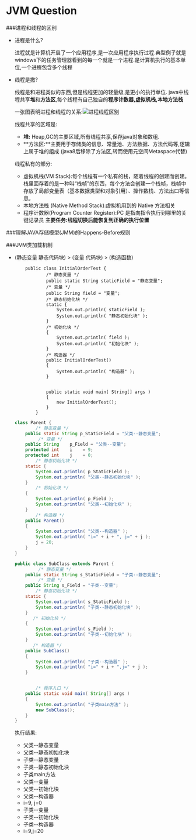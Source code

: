 # JVM Question 
###进程和线程的区别
- 进程是什么?

  进程就是计算机开启了一个应用程序,是一次应用程序执行过程.典型例子就是windows下的任务管理器看到的每一个就是一个进程.是计算机执行的基本单位,一个进程包含多个线程
- 线程是撒? 
  
  线程是和进程类似的东西,但是线程更加的轻量级,是更小的执行单位. java中线程共享**堆**和**方法区**,每个线程有自己独自的**程序计数器,虚拟机栈,本地方法栈**
  
  一张图表明进程和线程的关系:![进程线程区别](https://diycode.b0.upaiyun.com/photo/2019/ff96fed0e2a354bb16bbc84dcedf503a.png)
  
  线程共享的区域是:
	- **堆:** Heap,GC的主要区域,所有线程共享,保存java对象和数组.
	- **方法区:**主要用于存储类的信息、常量池、方法数据、方法代码等,逻辑上属于堆的组成 (java8后移除了方法区,转而使用元空间Metaspace代替)
  
  
  线程私有的部分:
  
   - 虚拟机栈(VM Stack):每个线程有一个私有的栈，随着线程的创建而创建。栈里面存着的是一种叫“栈帧”的东西，每个方法会创建一个栈帧，栈帧中存放了局部变量表（基本数据类型和对象引用）、操作数栈、方法出口等信息。
   - 本地方法栈 (Native Method Stack):虚拟机用到的 Native 方法相关
   - 程序计数器(Program Counter Register):PC 是指向指令执行到哪里的关键记录员 **主要任务:线程切换后能恢复到正确的执行位置**



###理解JAVA存储模型(JMM)的Happens-Before规则




###JVM类加载机制

  - (静态变量 静态代码块) > (变量 代码块) > (构造函数)
  
    ```
        public class InitialOrderTest {
            	/* 静态变量 */
            	public static String staticField = "静态变量";
            	/* 变量 */
            	public String field = "变量";
            	/* 静态初始化块 */
            	static {
            		System.out.println( staticField );
            		System.out.println( "静态初始化块" );
            	}
            	/* 初始化块 */
            	{
            		System.out.println( field );
            		System.out.println( "初始化块" );
            	}
            	/* 构造器 */
            	public InitialOrderTest()
            	{
            		System.out.println( "构造器" );
            	}
            
            
            	public static void main( String[] args )
            	{
            		new InitialOrderTest();
            	}
            }
    ```
          
    ```java
    class Parent {
            /* 静态变量 */
        public static String p_StaticField = "父类--静态变量";
             /* 变量 */
        public String    p_Field = "父类--变量";
        protected int    i    = 9;
        protected int    j    = 0;
            /* 静态初始化块 */
        static {
            System.out.println( p_StaticField );
            System.out.println( "父类--静态初始化块" );
        }
            /* 初始化块 */
        {
            System.out.println( p_Field );
            System.out.println( "父类--初始化块" );
        }
            /* 构造器 */
        public Parent()
        {
            System.out.println( "父类--构造器" );
            System.out.println( "i=" + i + ", j=" + j );
            j = 20;
        }
    }
    
    public class SubClass extends Parent {
             /* 静态变量 */
        public static String s_StaticField = "子类--静态变量";
             /* 变量 */
        public String s_Field = "子类--变量";
            /* 静态初始化块 */
        static {
            System.out.println( s_StaticField );
            System.out.println( "子类--静态初始化块" );
        }
           /* 初始化块 */
        {
            System.out.println( s_Field );
            System.out.println( "子类--初始化块" );
        }
           /* 构造器 */
        public SubClass()
        {
            System.out.println( "子类--构造器" );
            System.out.println( "i=" + i + ",j=" + j );
        }
    
    
            /* 程序入口 */
        public static void main( String[] args )
        {
            System.out.println( "子类main方法" );
            new SubClass();
        }
    }
    ```
    执行结果:
      - 父类--静态变量 
      - 父类--静态初始化块 
      - 子类--静态变量
      - 子类--静态初始化块 
      -  子类main方法 
      - 父类--变量 
      - 父类--初始化块 
      - 父类--构造器
      - i=9, j=0 
      - 子类--变量
      - 子类--初始化块 
      - 子类--构造器 
      - i=9,j=20

    
